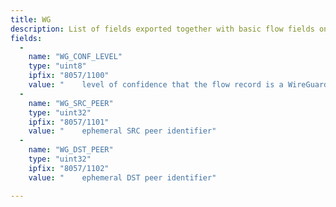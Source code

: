 ```yaml
---
title: WG
description: List of fields exported together with basic flow fields on interface by WG plugin.
fields:
  -
    name: "WG_CONF_LEVEL"
    type: "uint8"
    ipfix: "8057/1100"
    value: " 	level of confidence that the flow record is a WireGuard tunnel"
  -
    name: "WG_SRC_PEER"
    type: "uint32"
    ipfix: "8057/1101"
    value: " 	ephemeral SRC peer identifier"
  -
    name: "WG_DST_PEER"
    type: "uint32"
    ipfix: "8057/1102"
    value: " 	ephemeral DST peer identifier"

---
```

